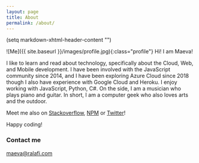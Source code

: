 ```yaml
---
layout: page
title: About
permalink: /about/
---
```


(setq markdown-xhtml-header-content
      "<style type='text/css'>
.profile {
  border-radius: 100%;
  width: 150px;
  height: 150px;
  display: block;
  margin: 0 auto;
  float: left;
}
</style>")

![Me]({{ site.baseurl }}/images/profile.jpg){:class="profile"}
Hi! I am Maeva!

I like to learn and read about technology, specifically about the Cloud, Web, and Mobile development. I have been involved with the JavaScript community since 2014, and I have been exploring Azure Cloud since 2018 though I also have experience with Google Cloud and Heroku. I enjoy working with JavaScript, Python, C#. On the side, I am a musician who plays piano and guitar. In short, I am a computer geek who also loves arts and the outdoor.

Meet me also on [Stackoverflow](https://stackexchange.com/users/9569098/maevadevs), [NPM](https://www.npmjs.com/~maevadevs) or [Twitter](https://twitter.com/maevaralafi)!

Happy coding!

### Contact me

[maeva@ralafi.com](mailto:maeva@ralafi.com)
